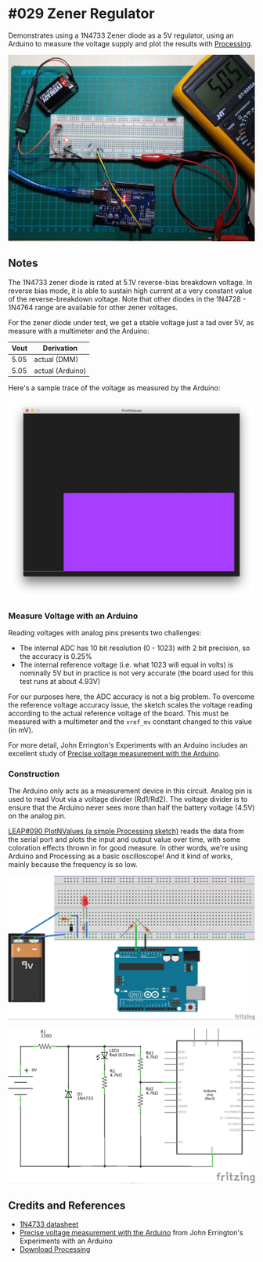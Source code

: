 # #029 Zener Regulator

Demonstrates using a 1N4733 Zener diode as a 5V regulator, using an Arduino to measure the voltage supply and plot the results with [Processing](https://www.processing.org).

![The Build](./assets/Zener_build.jpg?raw=true)

## Notes

The 1N4733 zener diode is rated at 5.1V reverse-bias breakdown voltage.
In reverse bias mode, it is able to sustain high current at a very constant value of the reverse-breakdown voltage.
Note that other diodes in the 1N4728 - 1N4764 range are available for other zener voltages.

For the zener diode under test, we get a stable voltage just a tad over 5V, as measure with a multimeter and the Arduino:

| Vout  | Derivation
|-------|---------------
| 5.05  | actual (DMM)
| 5.05 | actual (Arduino)

Here's a sample trace of the voltage as measured by the Arduino:

![processing trace](./assets/processing_trace.png?raw=true)

### Measure Voltage with an Arduino

Reading voltages with analog pins presents two challenges:

* The internal ADC has 10 bit resolution (0 - 1023) with 2 bit precision, so the accuracy is 0.25%
* The internal reference voltage (i.e. what 1023 will equal in volts) is nominally 5V but in practice is not very accurate (the board used for this test runs at about 4.93V)

For our purposes here, the ADC accuracy is not a big problem.
To overcome the reference voltage accuracy issue, the sketch scales the voltage reading according to the actual reference voltage of the board.
This must be measured with a multimeter and the `vref_mv` constant changed to this value (in mV).

For more detail, John Errington's Experiments with an Arduino includes an excellent study of [Precise voltage measurement with the Arduino](http://www.skillbank.co.uk/arduino/measure.htm).

### Construction

The Arduino only acts as a measurement device in this circuit.
Analog pin is used to read Vout via a voltage divider (Rd1/Rd2). The voltage divider is to ensure that the Arduino never sees more than half the battery voltage (4.5V) on the analog pin.

[LEAP#090 PlotNValues (a simple Processing sketch)](../../playground/PlotNValues) reads the data from the serial port and plots the input and output value over time, with some coloration effects thrown in for good measure. In other words, we're using Arduino and Processing as a basic oscilloscope! And it kind of works, mainly because the frequency is so low.

![The Breadboard](./assets/Zener_bb.jpg?raw=true)

![The Schematic](./assets/Zener_schematic.jpg?raw=true)

## Credits and References

* [1N4733 datasheet](https://www.futurlec.com/Diodes/1N4733.shtml)
* [Precise voltage measurement with the Arduino](http://www.skillbank.co.uk/arduino/measure.htm) from John Errington's Experiments with an Arduino
* [Download Processing](https://www.processing.org/download/)
